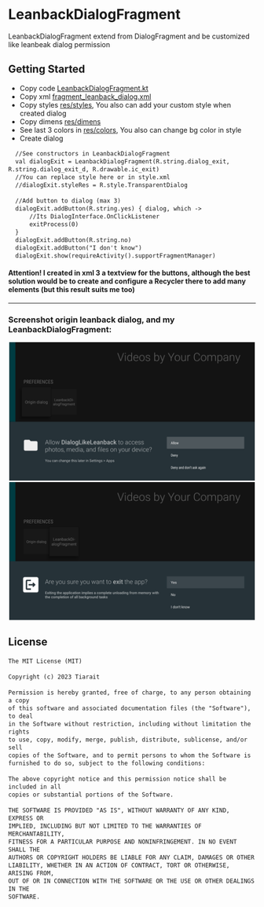# LeanbackDialogFragment
LeanbackDialogFragment extend from DialogFragment and be customized like leanbeak dialog permission

## Getting Started
* Copy code [LeanbackDialogFragment.kt](https://github.com/Tiarait/DialogLikeLeanback/blob/master/app/src/main/java/example/leanback/dialog/LeanbackDialogFragment.kt)
* Copy xml [fragment_leanback_dialog.xml](https://github.com/Tiarait/DialogLikeLeanback/blob/master/app/src/main/res/layout/fragment_leanback_dialog.xml)
* Copy styles [res/styles](https://github.com/Tiarait/DialogLikeLeanback/blob/master/app/src/main/res/values/styles.xml), You also can add your custom style when created dialog
* Copy dimens [res/dimens](https://github.com/Tiarait/DialogLikeLeanback/blob/master/app/src/main/res/values/dimens.xml)
* See last 3 colors in [res/colors](https://github.com/Tiarait/DialogLikeLeanback/blob/master/app/src/main/res/values/colors.xml), You also can change bg color in style
* Create dialog
```
  //See constructors in LeanbackDialogFragment
  val dialogExit = LeanbackDialogFragment(R.string.dialog_exit, R.string.dialog_exit_d, R.drawable.ic_exit)
  //You can replace style here or in style.xml
  //dialogExit.styleRes = R.style.TransparentDialog

  //Add button to dialog (max 3)
  dialogExit.addButton(R.string.yes) { dialog, which ->
      //Its DialogInterface.OnClickListener
      exitProcess(0)
  }
  dialogExit.addButton(R.string.no)
  dialogExit.addButton("I don't know")
  dialogExit.show(requireActivity().supportFragmentManager)
```

#### Attention! I created in xml 3 a textview for the buttons, although the best solution would be to create and configure a Recycler there to add many elements (but this result suits me too)

---

### Screenshot origin leanback dialog, and my LeanbackDialogFragment:
<p align="center">
  <img src="https://github.com/Tiarait/DialogLikeLeanback/blob/master/Screenshot_orig.png" width="500" title="origin leanback dialog">
  <img src="https://github.com/Tiarait/DialogLikeLeanback/blob/master/Screenshot_custom.png" width="500" title="LeanbackDialogFragment">
</p>


## License 
```
The MIT License (MIT)

Copyright (c) 2023 Tiarait

Permission is hereby granted, free of charge, to any person obtaining a copy
of this software and associated documentation files (the "Software"), to deal
in the Software without restriction, including without limitation the rights
to use, copy, modify, merge, publish, distribute, sublicense, and/or sell
copies of the Software, and to permit persons to whom the Software is
furnished to do so, subject to the following conditions:

The above copyright notice and this permission notice shall be included in all
copies or substantial portions of the Software.

THE SOFTWARE IS PROVIDED "AS IS", WITHOUT WARRANTY OF ANY KIND, EXPRESS OR
IMPLIED, INCLUDING BUT NOT LIMITED TO THE WARRANTIES OF MERCHANTABILITY,
FITNESS FOR A PARTICULAR PURPOSE AND NONINFRINGEMENT. IN NO EVENT SHALL THE
AUTHORS OR COPYRIGHT HOLDERS BE LIABLE FOR ANY CLAIM, DAMAGES OR OTHER
LIABILITY, WHETHER IN AN ACTION OF CONTRACT, TORT OR OTHERWISE, ARISING FROM,
OUT OF OR IN CONNECTION WITH THE SOFTWARE OR THE USE OR OTHER DEALINGS IN THE
SOFTWARE.
```
